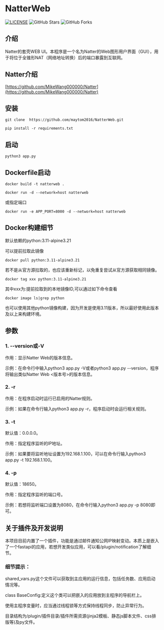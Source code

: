 # NatterWeb


[![LICENSE](https://img.shields.io/github/license/maytom2016/NatterWeb.svg?style=flat-square&label=LICENSE)](https://github.com/maytom2016/NatterWeb/blob/master/LICENSE)
![GitHub Stars](https://img.shields.io/github/stars/maytom2016/NatterWeb.svg?style=flat-square&label=Stars&logo=github)
![GitHub Forks](https://img.shields.io/github/forks/maytom2016/NatterWeb.svg?style=flat-square&label=Forks&logo=github)

## 介绍
Natter的套壳WEB UI。本程序是一个名为Natter的Web图形用户界面（GUI），用于将位于全锥形NAT（网络地址转换）后的端口暴露到互联网。

## Natter介绍
[https://github.com/MikeWang000000/Natter](https://github.com/MikeWang000000/Natter)

## 安装
~~~
git clone  https://github.com/maytom2016/NatterWeb.git
~~~
~~~
pip install -r requirements.txt
~~~
## 启动
~~~
python3 app.py
~~~
## Dockerfile启动

~~~
docker build -t natterweb .
~~~

~~~
docker run -d --network=host natterweb
~~~
或指定端口
~~~
docker run -e APP_PORT=8000 -d --network=host natterweb
~~~

## Docker构建细节
默认依赖的python:3.11-alpine3.21

可以提前拉取此镜像
~~~
docker pull python:3.11-alpine3.21
~~~
若不是从官方源拉取的，也应该重新标记，以免重复尝试从官方源获取相同镜像。
~~~
docker tag xxx python:3.11-alpine3.21
~~~
其中xxx为:提前拉取到的本地镜像ID,可以通过如下命令查看
~~~
docker image ls|grep python
~~~
也可以使用其他python镜像构建，因为开发是使用3.11版本，所以最好使用此版本及以上来构建环境。

## 参数
### 1. --version或-V

作用：显示Natter Web的版本信息。

示例：在命令行中输入python3 app.py -V或者python3 app.py --version，程序将输出类似Natter Web <版本号>的版本信息。

### 2. -r
作用：在程序启动时运行已启用的Natter规则。

示例：如果在命令行输入python3 app.py -r，程序启动时会运行相关规则。

### 3. -t

默认值：0.0.0.0。

作用：指定程序监听的IP地址。

示例：如果要将监听地址设置为192.168.1.100，可以在命令行输入python3 app.py -t 192.168.1.100。

### 4. -p

默认值：18650。

作用：指定程序监听的端口号。

示例：若想将监听端口设置为8080，在命令行输入python3 app.py -p 8080即可。

## 关于插件及开发说明

本项目目前内置了一个插件，功能是通过邮件通知公网IP映射变动。本质上是嵌入了一个fastapi的应用，若想开发类似应用，可以看/plugin/notification了解细节。

### 细节提示：
shared_vars.py这个文件可以获取到主应用的运行信息，包括任务数、应用启动情况等。

class BaseConfig:定义这个类可以把嵌入的应用放到主程序的导航栏上。

使用主程序变量时，应当通过线程锁等方式保持线程同步，防止异常行为。

目录结构为/plugin/插件目录/插件所需资源(jinja2模板、静态js脚本文件、css排版等)及py文件。

